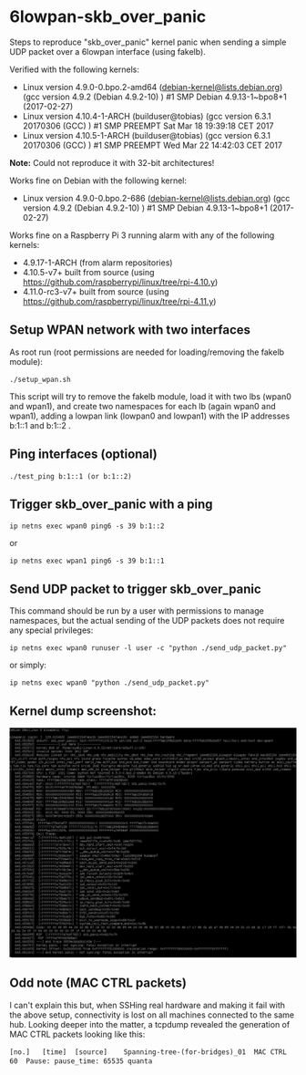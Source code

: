# 6lowpan-skb_over_panic
Steps to reproduce "skb_over_panic" kernel panic when sending a simple UDP packet over a 6lowpan interface (using fakelb).

Verified with the following kernels:
* Linux version 4.9.0-0.bpo.2-amd64 (debian-kernel@lists.debian.org) (gcc version 4.9.2 (Debian 4.9.2-10) ) #1 SMP Debian 4.9.13-1~bpo8+1 (2017-02-27)
* Linux version 4.10.4-1-ARCH (builduser@tobias) (gcc version 6.3.1 20170306 (GCC) ) #1 SMP PREEMPT Sat Mar 18 19:39:18 CET 2017
* Linux version 4.10.5-1-ARCH (builduser@tobias) (gcc version 6.3.1 20170306 (GCC) ) #1 SMP PREEMPT Wed Mar 22 14:42:03 CET 2017

**Note:** Could not reproduce it with 32-bit architectures!

Works fine on Debian with the following kernel:
* Linux version 4.9.0-0.bpo.2-686 (debian-kernel@lists.debian.org) (gcc version 4.9.2 (Debian 4.9.2-10) ) #1 SMP Debian 4.9.13-1~bpo8+1 (2017-02-27)

Works fine on a Raspberry Pi 3 running alarm with any of the following kernels:
* 4.9.17-1-ARCH (from alarm repositories)
* 4.10.5-v7+ built from source (using https://github.com/raspberrypi/linux/tree/rpi-4.10.y)
* 4.11.0-rc3-v7+ built from source (using https://github.com/raspberrypi/linux/tree/rpi-4.11.y)


## Setup WPAN network with two interfaces

As root run (root permissions are needed for loading/removing the fakelb module):

    ./setup_wpan.sh

This script will try to remove the fakelb module, load it with two lbs (wpan0 and wpan1), and create two namespaces for each lb (again wpan0 and wpan1), adding a lowpan link (lowpan0 and lowpan1) with the IP addresses b:1::1 and b:1::2 .

## Ping interfaces (optional)

    ./test_ping b:1::1 (or b:1::2)

## Trigger skb_over_panic with a ping

    ip netns exec wpan0 ping6 -s 39 b:1::2
    
or

    ip netns exec wpan1 ping6 -s 39 b:1::1
    
## Send UDP packet to trigger skb_over_panic

This command should be run by a user with permissions to manage namespaces, but the actual sending of the UDP packets does not require any special privileges:

    ip netns exec wpan0 runuser -l user -c "python ./send_udp_packet.py"
    
or simply:

    ip netns exec wpan0 "python ./send_udp_packet.py"

## Kernel dump screenshot:

![Kernel Dump](https://github.com/PalmaITEM/6lowpan-skb_over_panic/raw/master/6lowpanic.png)

## Odd note (MAC CTRL packets)

I can't explain this but, when SSHing real hardware and making it fail with the above setup, connectivity is lost on all machines connected to the same hub. Looking deeper into the matter, a tcpdump revealed the generation of MAC CTRL packets looking like this:

    [no.]	[time]	[source]	Spanning-tree-(for-bridges)_01	MAC CTRL	60	Pause: pause_time: 65535 quanta
